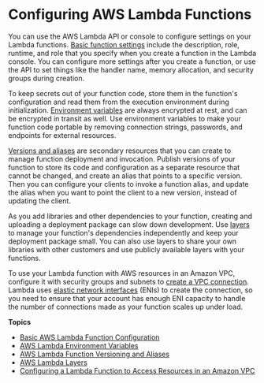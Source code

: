 # Configuring AWS Lambda Functions<a name="lambda-configuration"></a>

You can use the AWS Lambda API or console to configure settings on your Lambda functions\. [Basic function settings](resource-model.md) include the description, role, runtime, and role that you specify when you create a function in the Lambda console\. You can configure more settings after you create a function, or use the API to set things like the handler name, memory allocation, and security groups during creation\.

To keep secrets out of your function code, store them in the function's configuration and read them from the execution environment during initialization\. [Environment variables](env_variables.md) are always encrypted at rest, and can be encrypted in transit as well\. Use environment variables to make your function code portable by removing connection strings, passwords, and endpoints for external resources\.

[Versions and aliases](versioning-aliases.md) are secondary resources that you can create to manage function deployment and invocation\. Publish versions of your function to store its code and configuration as a separate resource that cannot be changed, and create an alias that points to a specific version\. Then you can configure your clients to invoke a function alias, and update the alias when you want to point the client to a new version, instead of updating the client\.

As you add libraries and other dependencies to your function, creating and uploading a deployment package can slow down development\. Use [layers](configuration-layers.md) to manage your function's dependencies independently and keep your deployment package small\. You can also use layers to share your own libraries with other customers and use publicly available layers with your functions\.

To use your Lambda function with AWS resources in an Amazon VPC, configure it with security groups and subnets to [create a VPC connection](vpc.md)\. Lambda uses [elastic network interfaces](https://docs.aws.amazon.com/vpc/latest/userguide/VPC_ElasticNetworkInterfaces.html) \(ENIs\) to create the connection, so you need to ensure that your account has enough ENI capacity to handle the number of connections made as your function scales up under load\.

**Topics**
+ [Basic AWS Lambda Function Configuration](resource-model.md)
+ [AWS Lambda Environment Variables](env_variables.md)
+ [AWS Lambda Function Versioning and Aliases](versioning-aliases.md)
+ [AWS Lambda Layers](configuration-layers.md)
+ [Configuring a Lambda Function to Access Resources in an Amazon VPC](vpc.md)